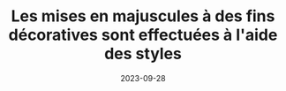 ---
N: '187'
Rubrique: Présentation
title: Les mises en majuscules à des fins décoratives sont effectuées à l'aide des
  styles
detail: Les mises en majuscules à des fins décoratives sont effectuées à  l'aide des styles
abstract: 
categories: [" Présentation"]
agrege: O4187-E066
opquast: '4 187'
indiceebook: '66'
description: "Règle n° 066"
weight:  066
actif: '1'
layout: rules
date: 2023-09-28
tags: ["", ""]
objectif: ["", ""]
Meo: [""]
Controle: ""
Source: ["Opquast"]
Referential: [""]
Steps: ["", ""]
---